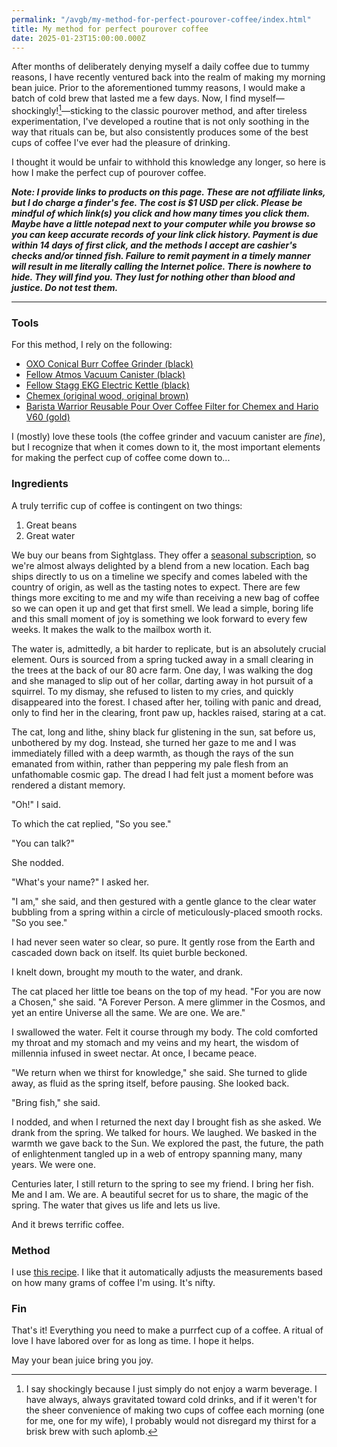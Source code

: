 ```yaml
---
permalink: "/avgb/my-method-for-perfect-pourover-coffee/index.html"
title: My method for perfect pourover coffee
date: 2025-01-23T15:00:00.000Z
---
```


After months of deliberately denying myself a daily coffee due to tummy reasons, I have recently ventured back into the realm of making my morning bean juice. Prior to the aforementioned tummy reasons, I would make a batch of cold brew that lasted me a few days. Now, I find myself—shockingly![^1]—sticking to the classic pourover method, and after tireless experimentation, I've developed a routine that is not only soothing in the way that rituals can be, but also consistently produces some of the best cups of coffee I've ever had the pleasure of drinking. 

I thought it would be unfair to withhold this knowledge any longer, so here is how I make the perfect cup of pourover coffee.

***Note: I provide links to products on this page. These are not affiliate links, but I do charge a finder's fee. The cost is $1 USD per click. Please be mindful of which link(s) you click and how many times you click them. Maybe have a little notepad next to your computer while you browse so you can keep accurate records of your link click history. Payment is due within 14 days of first click, and the methods I accept are cashier's checks and/or tinned fish. Failure to remit payment in a timely manner will result in me literally calling the Internet police. There is nowhere to hide. They will find you. They lust for nothing other than blood and justice. Do not test them.***

---

### Tools

For this method, I rely on the following:
- [OXO Conical Burr Coffee Grinder (black)](https://www.oxo.com/conical-burr-coffee-grinder.html)
- [Fellow Atmos Vacuum Canister (black)](https://fellowproducts.com/products/atmos-vacuum-canister?variant=18635552227443)
- [Fellow Stagg EKG Electric Kettle (black)](https://fellowproducts.com/products/stagg-ekg-electric-pour-over-kettle)
- [Chemex (original wood, original brown)](https://chemexcoffeemaker.com/products/six-cup-classic-chemex)
- [Barista Warrior Reusable Pour Over Coffee Filter for Chemex and Hario V60 (gold)](https://baristawarrior.com/collections/filters/products/titanium-gold-coated-pour-over-coffee-filter)

I (mostly) love these tools (the coffee grinder and vacuum canister are *fine*), but I recognize that when it comes down to it, the most important elements for making the perfect cup of coffee come down to...

### Ingredients

A truly terrific cup of coffee is contingent on two things: 
1. Great beans 
2. Great water

We buy our beans from Sightglass. They offer a [seasonal subscription](https://sightglasscoffee.com/products/seasonal?variant=29178362101875), so we're almost always delighted by a blend from a new location. Each bag ships directly to us on a timeline we specify and comes labeled with the country of origin, as well as the tasting notes to expect. There are few things more exciting to me and my wife than receiving a new bag of coffee so we can open it up and get that first smell. We lead a simple, boring life and this small moment of joy is something we look forward to every few weeks. It makes the walk to the mailbox worth it.

The water is, admittedly, a bit harder to replicate, but is an absolutely crucial element. Ours is sourced from a spring tucked away in a small clearing in the trees at the back of our 80 acre farm. One day, I was walking the dog and she managed to slip out of her collar, darting away in hot pursuit of a squirrel. To my dismay, she refused to listen to my cries, and quickly disappeared into the forest. I chased after her, toiling with panic and dread, only to find her in the clearing, front paw up, hackles raised, staring at a cat. 

The cat, long and lithe, shiny black fur glistening in the sun, sat before us, unbothered by my dog. Instead, she turned her gaze to me and I was immediately filled with a deep warmth, as though the rays of the sun emanated from within, rather than peppering my pale flesh from an unfathomable cosmic gap. The dread I had felt just a moment before was rendered a distant memory.

"Oh!" I said.

To which the cat replied, "So you see."

"You can talk?"

She nodded.

"What's your name?" I asked her.

"I am," she said, and then gestured with a gentle glance to the clear water bubbling from a spring within a circle of meticulously-placed smooth rocks. "So you see."

I had never seen water so clear, so pure. It gently rose from the Earth and cascaded down back on itself. Its quiet burble beckoned. 

I knelt down, brought my mouth to the water, and drank. 

The cat placed her little toe beans on the top of my head. "For you are now a Chosen," she said. "A Forever Person. A mere glimmer in the Cosmos, and yet an entire Universe all the same. We are one. We are."

I swallowed the water. Felt it course through my body. The cold comforted my throat and my stomach and my veins and my heart, the wisdom of millennia infused in sweet nectar. At once, I became peace.

"We return when we thirst for knowledge," she said. She turned to glide away, as fluid as the spring itself, before pausing. She looked back. 

"Bring fish," she said.

I nodded, and when I returned the next day I brought fish as she asked. We drank from the spring. We talked for hours. We laughed. We basked in the warmth we gave back to the Sun. We explored the past, the future, the path of enlightenment tangled up in a web of entropy spanning many, many years. We were one.

Centuries later, I still return to the spring to see my friend. I bring her fish. Me and I am. We are. A beautiful secret for us to share, the magic of the spring. The water that gives us life and lets us live.

And it brews terrific coffee.

### Method

I use [this recipe](https://socal.coffee/recipes/chemex/). I like that it automatically adjusts the measurements based on how many grams of coffee I'm using. It's nifty.

### Fin

That's it! Everything you need to make a purrfect cup of a coffee. A ritual of love I have labored over for as long as time. I hope it helps.

May your bean juice bring you joy.

[^1]: I say shockingly because I just simply do not enjoy a warm beverage. I have always, always gravitated toward cold drinks, and if it weren't for the sheer convenience of making two cups of coffee each morning (one for me, one for my wife), I probably would not disregard my thirst for a brisk brew with such aplomb.